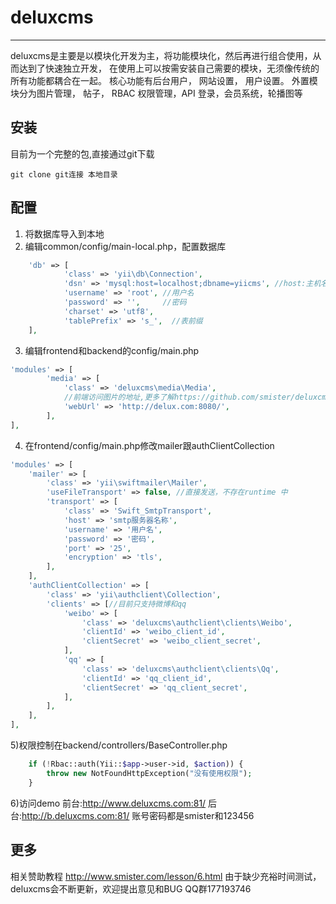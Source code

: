 # deluxcms
------------------------------
deluxcms是主要是以模块化开发为主，将功能模块化，然后再进行组合使用，从而达到了快速独立开发， 在使用上可以按需安装自己需要的模块，无须像传统的所有功能都耦合在一起。 核心功能有后台用户， 网站设置， 用户设置。 外置模块分为图片管理， 帖子， RBAC 权限管理，API 登录，会员系统，轮播图等

安装
------------
目前为一个完整的包,直接通过git下载
	
```
git clone git连接 本地目录
```

配置
-------------
1) 将数据库导入到本地
2) 编辑common/config/main-local.php，配置数据库
```php
	'db' => [
            'class' => 'yii\db\Connection',
            'dsn' => 'mysql:host=localhost;dbname=yiicms', //host:主机名称，dbname:数据库名称
            'username' => 'root', //用户名
            'password' => '',     //密码
            'charset' => 'utf8',
            'tablePrefix' => 's_',  //表前缀
    ],
```
3) 编辑frontend和backend的config/main.php
```php
'modules' => [
        'media' => [
            'class' => 'deluxcms\media\Media',
			//前端访问图片的地址,更多了解https://github.com/smister/deluxcms-media
            'webUrl' => 'http://delux.com:8080/',  
        ],
],
```
4) 在frontend/config/main.php修改mailer跟authClientCollection
```php
'modules' => [
	'mailer' => [
		'class' => 'yii\swiftmailer\Mailer',
		'useFileTransport' => false, //直接发送，不存在runtime 中
		'transport' => [
			'class' => 'Swift_SmtpTransport',
			'host' => 'smtp服务器名称',
			'username' => '用户名',
			'password' => '密码',
			'port' => '25',
			'encryption' => 'tls',
		],
	],
	'authClientCollection' => [
		'class' => 'yii\authclient\Collection',
		'clients' => [//目前只支持微博和qq
			'weibo' => [
				'class' => 'deluxcms\authclient\clients\Weibo',
				'clientId' => 'weibo_client_id',
				'clientSecret' => 'weibo_client_secret',
			],
			'qq' => [
				'class' => 'deluxcms\authclient\clients\Qq',
				'clientId' => 'qq_client_id',
				'clientSecret' => 'qq_client_secret',
			],
		],
	],
],
```
5)权限控制在backend/controllers/BaseController.php
```php
	if (!Rbac::auth(Yii::$app->user->id, $action)) {
		throw new NotFoundHttpException("没有使用权限");
	}
```
6)访问demo
前台:http://www.deluxcms.com:81/
后台:http://b.deluxcms.com:81/
账号密码都是smister和123456

更多
-----------
相关赞助教程 http://www.smister.com/lesson/6.html
由于缺少充裕时间测试，deluxcms会不断更新，欢迎提出意见和BUG QQ群177193746
